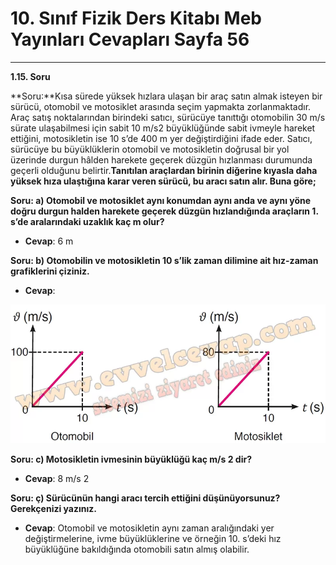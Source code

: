 # 10. Sınıf Fizik Ders Kitabı Meb Yayınları Cevapları Sayfa 56

---

**1.15. Soru**

**Soru:**Kısa sürede yüksek hızlara ulaşan bir araç satın almak isteyen bir sürücü, otomobil ve motosiklet arasında seçim yapmakta zorlanmaktadır. Araç satış noktalarından birindeki satıcı, sürücüye tanıttığı otomobilin 30 m/s sürate ulaşabilmesi için sabit 10 m/s2 büyüklüğünde sabit ivmeyle hareket ettiğini, motosikletin ise 10 s’de 400 m yer değiştirdiğini ifade eder. Satıcı, sürücüye bu büyüklüklerin otomobil ve motosikletin doğrusal bir yol üzerinde durgun hâlden harekete geçerek düzgün hızlanması durumunda geçerli olduğunu belirtir.**Tanıtılan araçlardan birinin diğerine kıyasla daha yüksek hıza ulaştığına karar veren sürücü, bu aracı satın alır. Buna göre;**

**Soru: a) Otomobil ve motosiklet aynı konumdan aynı anda ve aynı yöne doğru durgun halden harekete geçerek düzgün hızlandığında araçların 1. s’de aralarındaki uzaklık kaç m olur?**

-   **Cevap**: 6 m

**Soru: b) Otomobilin ve motosikletin 10 s’lik zaman dilimine ait hız-zaman grafiklerini çiziniz.**

-   **Cevap**:

![Image 1](./image_1.webp)

**Soru: c) Motosikletin ivmesinin büyüklüğü kaç m/s 2 dir?**

-   **Cevap**: 8 m/s 2

**Soru: ç) Sürücünün hangi aracı tercih ettiğini düşünüyorsunuz? Gerekçenizi yazınız.**

-   **Cevap**: Otomobil ve motosikletin aynı zaman aralığındaki yer değiştirmelerine, ivme büyüklüklerine ve örneğin 10. s’deki hız büyüklüğüne bakıldığında otomobili satın almış olabilir.